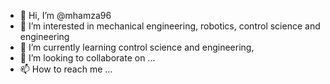 - 👋 Hi, I’m @mhamza96
- 👀 I’m interested in mechanical engineering, robotics, control science and engineering 
- 🌱 I’m currently learning control science and engineering, 
- 💞️ I’m looking to collaborate on ...
- 📫 How to reach me ...

<!---
mhamza96/mhamza96 is a ✨ special ✨ repository because its `README.md` (this file) appears on your GitHub profile.
You can click the Preview link to take a look at your changes.
--->
